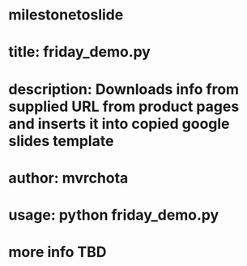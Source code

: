 # milestonetoslide

# title: friday_demo.py
# description: Downloads info from supplied URL from product pages and inserts it into copied google slides template
# author: mvrchota
# usage: python friday_demo.py

# more info TBD
